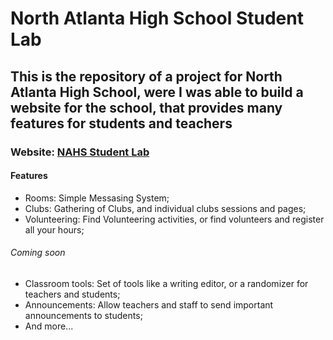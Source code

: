 # North Atlanta High School Student Lab
## This is the repository of a project for North Atlanta High School, were I was able to build a website for the school, that provides many features for students and teachers

### Website: [NAHS Student Lab](https://atlantavolunteer.pythonanywhere.com/)

#### Features
- Rooms: Simple Messasing System;
- Clubs: Gathering of Clubs, and individual clubs sessions and pages;
- Volunteering: Find Volunteering activities, or find volunteers and register all your hours;
###### Coming soon
- Classroom tools: Set of tools like a writing editor, or a randomizer for teachers and students;
- Announcements: Allow teachers and staff to send important announcements to students;
- And more...
